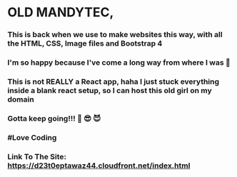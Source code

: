 # OLD MANDYTEC,

### This is back when we use to make websites this way, with all the HTML, CSS, Image files and Bootstrap 4

### I'm so happy because I've come a long way from where I was 🙂

### This is not REALLY a React app, haha I just stuck everything inside a blank react setup, so I can host this old girl on my domain

### Gotta keep going!!! 🙂 😎 😈
### #Love Coding

### Link To The Site: https://d23t0eptawaz44.cloudfront.net/index.html
